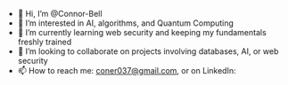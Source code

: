 - 👋 Hi, I’m @Connor-Bell
- 👀 I’m interested in AI, algorithms, and Quantum Computing
- 🌱 I’m currently learning web security and keeping my fundamentals freshly trained
- 💞️ I’m looking to collaborate on projects involving databases, AI, or web security
- 📫 How to reach me: coner037@gmail.com, or on LinkedIn: 

<!---
Connor-Bell/Connor-Bell is a ✨ special ✨ repository because its `README.md` (this file) appears on your GitHub profile.
You can click the Preview link to take a look at your changes.
--->
